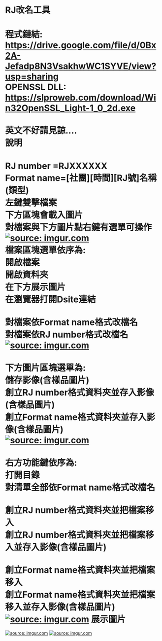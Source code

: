 ﻿RJ改名工具
=====
程式鏈結:</br>
https://drive.google.com/file/d/0Bx2A-Jefadp8N3VsakhwWC1SYVE/view?usp=sharing
</br>
OPENSSL DLL:</br>
https://slproweb.com/download/Win32OpenSSL_Light-1_0_2d.exe</br>
</br>
英文不好請見諒....
</br>
說明
=====
RJ number =RJXXXXXX
</br>
Format name=[社團][時間][RJ號]名稱(類型)
</br>
左鍵雙擊檔案</br>
下方區塊會載入圖片</br>
對檔案與下方圖片點右鍵有選單可操作
</br>
<a href="http://imgur.com/pCJtY5x"><img src="http://i.imgur.com/pCJtY5x.png" title="source: imgur.com" /></a>
</br>
檔案區塊選單依序為:</br>
開啟檔案</br>
開啟資料夾</br>
在下方展示圖片</br>
在瀏覽器打開Dsite連結</br>
</br>
對檔案依Format name格式改檔名</br>
對檔案依RJ number格式改檔名</br>
<a href="http://imgur.com/LdIS2Fz"><img src="http://i.imgur.com/LdIS2Fz.png" title="source: imgur.com" /></a>
</br>
</br>
下方圖片區塊選單為:</br>
儲存影像(含樣品圖片)</br>
創立RJ number格式資料夾並存入影像(含樣品圖片)</br>
創立Format name格式資料夾並存入影像(含樣品圖片)</br>
<a href="http://imgur.com/mf5vNSJ"><img src="http://i.imgur.com/mf5vNSJ.png" title="source: imgur.com" /></a>
</br>
</br>
右方功能鍵依序為:</br>
打開目錄</br>
對清單全部依Format name格式改檔名</br>
</br>
創立RJ number格式資料夾並把檔案移入</br>
創立RJ number格式資料夾並把檔案移入並存入影像(含樣品圖片)</br>
</br>
創立Format name格式資料夾並把檔案移入</br>
創立Format name格式資料夾並把檔案移入並存入影像(含樣品圖片)</br>
<a href="http://imgur.com/8Mo0n0y"><img src="http://i.imgur.com/8Mo0n0y.png" title="source: imgur.com" /></a>
展示圖片
=====
<a href="http://imgur.com/qmOuqwK"><img src="http://i.imgur.com/qmOuqwK.png" title="source: imgur.com" /></a>
<a href="http://imgur.com/mWQ4bv6"><img src="http://i.imgur.com/mWQ4bv6.png" title="source: imgur.com" /></a>